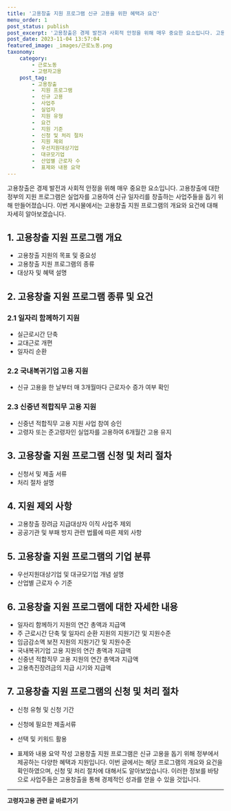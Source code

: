 ```yaml
---
title: '고용창출 지원 프로그램 신규 고용을 위한 혜택과 요건'
menu_order: 1
post_status: publish
post_excerpt: '고용창출은 경제 발전과 사회적 안정을 위해 매우 중요한 요소입니다. 고용창출에 대한 정부의 지원 프로그램은 실업자를 고용하여 신규 일자리를 창출하는 사업주들을 돕기 위해 만들어졌습니다. 이번 게시물에서는 고용창출 지원 프로그램의 개요와 요건에 대해 자세히 알아보겠습니다.'
post_date: 2023-11-04 13:57:04
featured_image: _images/근로노동.png
taxonomy:
    category:
        - 근로노동
        - 고령자고용
    post_tag:
        - 고용창출
        -  지원 프로그램
        -  신규 고용
        -  사업주
        -  실업자
        -  지원 유형
        -  요건
        -  지원 기준
        -  신청 및 처리 절차
        -  지원 제외
        -  우선지원대상기업
        -  대규모기업
        -  산업별 근로자 수
        -  표제와 내용 요약
---
```




고용창출은 경제 발전과 사회적 안정을 위해 매우 중요한 요소입니다. 고용창출에 대한 정부의 지원 프로그램은 실업자를 고용하여 신규 일자리를 창출하는 사업주들을 돕기 위해 만들어졌습니다. 이번 게시물에서는 고용창출 지원 프로그램의 개요와 요건에 대해 자세히 알아보겠습니다.

## 1. 고용창출 지원 프로그램 개요
- 고용창출 지원의 목표 및 중요성
- 고용창출 지원 프로그램의 종류
- 대상자 및 혜택 설명

## 2. 고용창출 지원 프로그램 종류 및 요건
### 2.1 일자리 함께하기 지원
- 실근로시간 단축
- 교대근로 개편
- 일자리 순환

### 2.2 국내복귀기업 고용 지원
- 신규 고용을 한 날부터 매 3개월마다 근로자수 증가 여부 확인

### 2.3 신중년 적합직무 고용 지원
- 신중년 적합직무 고용 지원 사업 참여 승인
- 고령자 또는 준고령자인 실업자를 고용하여 6개월간 고용 유지

## 3. 고용창출 지원 프로그램 신청 및 처리 절차
- 신청서 및 제출 서류
- 처리 절차 설명

## 4. 지원 제외 사항
- 고용창출 장려금 지급대상자 이직 사업주 제외
- 공공기관 및 부패 방지 관련 법률에 따른 제외 사항

## 5. 고용창출 지원 프로그램의 기업 분류
- 우선지원대상기업 및 대규모기업 개념 설명
- 산업별 근로자 수 기준

## 6. 고용창출 지원 프로그램에 대한 자세한 내용
- 일자리 함께하기 지원의 연간 총액과 지급액
- 주 근로시간 단축 및 일자리 순환 지원의 지원기간 및 지원수준
- 임금감소액 보전 지원의 지원기간 및 지원수준
- 국내복귀기업 고용 지원의 연간 총액과 지급액
- 신중년 적합직무 고용 지원의 연간 총액과 지급액
- 고용촉진장려금의 지급 시기와 지급액

## 7. 고용창출 지원 프로그램의 신청 및 처리 절차
- 신청 유형 및 신청 기간
- 신청에 필요한 제출서류

-  선택 및 키워드 활용
- 표제와 내용 요약 작성
고용창출 지원 프로그램은 신규 고용을 돕기 위해 정부에서 제공하는 다양한 혜택과 지원입니다. 이번 글에서는 해당 프로그램의 개요와 요건을 확인하였으며, 신청 및 처리 절차에 대해서도 알아보았습니다. 이러한 정보를 바탕으로 사업주들은 고용창출을 통해 경제적인 성과를 얻을 수 있을 것입니다.
<!-- wp:separator -->
<hr class="wp-block-separator has-alpha-channel-opacity"/>
<!-- /wp:separator -->

<!-- wp:group {"backgroundColor":"base","layout":{"type":"constrained"}} -->
<div class="wp-block-group has-base-background-color has-background"><!-- wp:paragraph {"align":"center","fontSize":"medium"} -->
<p class="has-text-align-center has-large-font-size"><strong>고령자고용 관련 글 바로가기</strong></p>
<!-- /wp:paragraph -->


<!-- wp:latest-posts
{"categories":[{"id":10544,"count":19,"description":"","link":"https://uknowlaw.com/category/%ea%b3%a0%eb%a0%b9%ec%9e%90%ea%b3%a0%ec%9a%a9/","name":"고령자고용","slug":"고령자고용","taxonomy":"category","parent":0,"meta":[],"_links":{"self":[{"href":"https://uknowlaw.com/wp-json/wp/v2/categories/10544"}],"collection":[{"href":"https://uknowlaw.com/wp-json/wp/v2/categories"}],"about":[{"href":"https://uknowlaw.com/wp-json/wp/v2/taxonomies/category"}],"wp:post_type":[{"href":"https://uknowlaw.com/wp-json/wp/v2/posts?categories=10544"}],"curies":[{"name":"wp","href":"https://api.w.org/{rel}","templated":true}]}}],"postsToShow":100,"excerptLength":28,"postLayout":"grid","columns":2,"featuredImageAlign":"left","featuredImageSizeSlug":"large","fontSize":"medium"} /--></div>
<!-- /wp:group -->
